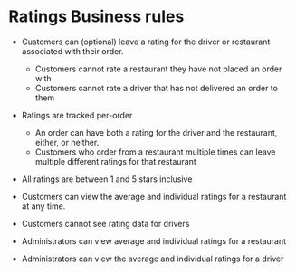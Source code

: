 # Ratings Business rules
- Customers can (optional) leave a rating for the driver or restaurant associated with their order.
    - Customers cannot rate a restaurant they have not placed an order with
    - Customers cannot rate a driver that has not delivered an order to them

- Ratings are tracked per-order
    - An order can have both a rating for the driver and the restaurant, either, or neither.
    - Customers who order from a restaurant multiple times can leave multiple different ratings for that restaurant

- All ratings are between 1 and 5 stars inclusive

- Customers can view the average and individual ratings for a restaurant at any time.

- Customers cannot see rating data for drivers

- Administrators can view average and individual ratings for a restaurant

- Administrators can view the average and individual ratings for a driver
